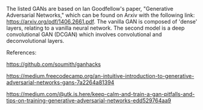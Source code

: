 The listed GANs are based on Ian Goodfellow's paper, "Generative Adversarial Networks," which can be found on Arxiv with the following link: https://arxiv.org/pdf/1406.2661.pdf. The vanilla GAN is composed of 'dense' layers, relating to a vanilla neural network. The second model is a deep convolutional GAN (DCGAN) which involves convolutional and deconvolutional layers.

References:

https://github.com/soumith/ganhacks

https://medium.freecodecamp.org/an-intuitive-introduction-to-generative-adversarial-networks-gans-7a2264a81394

https://medium.com/@utk.is.here/keep-calm-and-train-a-gan-pitfalls-and-tips-on-training-generative-adversarial-networks-edd529764aa9
